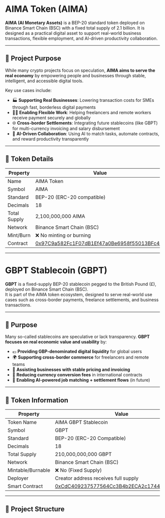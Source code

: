 # AIMA Token (AIMA)

**AIMA (AI Monetary Assets)** is a BEP-20 standard token deployed on Binance Smart Chain (BSC) with a fixed total supply of 2.1 billion. It is designed as a practical digital asset to support real-world business transactions, flexible employment, and AI-driven productivity collaboration.

---

## 🎯 Project Purpose

While many crypto projects focus on speculation, **AIMA aims to serve the real economy** by empowering people and businesses through stable, intelligent, and accessible digital tools.

Key use cases include:

- 🏭 **Supporting Real Businesses**: Lowering transaction costs for SMEs through fast, borderless digital payments  
- 👩‍💻 **Enabling Flexible Work**: Helping freelancers and remote workers receive payment securely and globally  
- 🌐 **Cross-border Settlements**: Integrating future stablecoins (like GBPT) for multi-currency invoicing and salary disbursement  
- 🤖 **AI-Driven Collaboration**: Using AI to match tasks, automate contracts, and reward productivity transparently  

---

## 🔢 Token Details

| Property       | Value                          |
|----------------|-------------------------------|
| Name           | AIMA Token                     |
| Symbol         | AIMA                           |
| Standard       | BEP-20 (ERC-20 compatible)     |
| Decimals       | 18                             |
| Total Supply   | 2,100,000,000 AIMA             |
| Network        | Binance Smart Chain (BSC)      |
| Mint/Burn      | ❌ No minting or burning       |
| Contract       | [0x97C9a582Fc1F07dB1Ef47a0Be6958f55013BFc45](https://bscscan.com/address/0x97C9a582Fc1F07dB1Ef47a0Be6958f55013BFc45))

---

# GBPT Stablecoin (GBPT)

**GBPT** is a fixed-supply BEP-20 stablecoin pegged to the British Pound (£), deployed on Binance Smart Chain (BSC).  
It is part of the AIMA token ecosystem, designed to serve real-world use cases such as cross-border payments, freelance settlements, and business transactions.

---

## 🎯 Purpose

Many so-called stablecoins are speculative or lack transparency. **GBPT focuses on real economic value and usability** by:

- 💷 **Providing GBP-denominated digital liquidity** for global users
- 🌍 **Supporting cross-border commerce** for freelancers and remote teams
- 🏢 **Assisting businesses with stable pricing and invoicing**
- 🧾 **Reducing currency conversion fees** in international contracts
- 🤖 **Enabling AI-powered job matching + settlement flows** (in future)

---

## 🔢 Token Information

| Property         | Value                            |
|------------------|----------------------------------|
| Token Name       | AIMA GBPT Stablecoin             |
| Symbol           | GBPT                             |
| Standard         | BEP-20 (ERC-20 Compatible)       |
| Decimals         | 18                               |
| Total Supply     | 210,000,000,000 GBPT             |
| Network          | Binance Smart Chain (BSC)        |
| Mintable/Burnable| ❌ No (Fixed Supply)             |
| Deployer         | Creator address receives full supply |
| Smart Contract   | [0xCdC409237577564Cc3B4b2ECA2c1744a7293b656](https://bscscan.com/address/0xcdc409237577564cc3b4b2eca2c1744a7293b656)

---

## 📂 Project Structure

